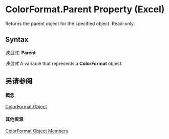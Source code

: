 
# ColorFormat.Parent Property (Excel)

Returns the parent object for the specified object. Read-only.


## Syntax

 _表达式_. **Parent**

 _表达式_ A variable that represents a **ColorFormat** object.


## 另请参阅


#### 概念


[ColorFormat Object](9bb6bc1f-9886-d290-a336-068f84cad1a9.md)
#### 其他资源


[ColorFormat Object Members](http://msdn.microsoft.com/library/2cc12fcd-da0a-56cd-e223-cd0d32496e61%28Office.15%29.aspx)